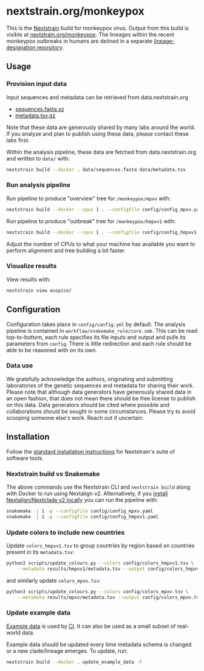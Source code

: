 # nextstrain.org/monkeypox

This is the [Nextstrain](https://nextstrain.org) build for monkeypox virus. Output from this build is visible at [nextstrain.org/monkeypox](https://nextstrain.org/monkeypox).
The lineages within the recent monkeypox outbreaks in humans are deiined in a separate [lineage-designation repository](https://github.com/mpxv-lineages/lineage-designation).

## Usage

### Provision input data

Input sequences and metadata can be retrieved from data.nextstrain.org

* [sequences.fasta.xz](https://data.nextstrain.org/files/workflows/monkeypox/sequences.fasta.xz)
* [metadata.tsv.gz](https://data.nextstrain.org/files/workflows/monkeypox/metadata.tsv.gz)

Note that these data are generously shared by many labs around the world.
If you analyze and plan to publish using these data, please contact these labs first.

Within the analysis pipeline, these data are fetched from data.nextstrain.org and written to `data/` with:

```bash
nextstrain build --docker . data/sequences.fasta data/metadata.tsv
```

### Run analysis pipeline

Run pipeline to produce "overview" tree for `/monkeypox/mpxv` with:

```bash
nextstrain build --docker --cpus 1 . --configfile config/config_mpxv.yaml
```

Run pipeline to produce "outbreak" tree for `/monkeypox/hmpxv1` with:

```bash
nextstrain build --docker --cpus 1 . --configfile config/config_hmpxv1.yaml
```

Adjust the number of CPUs to what your machine has available you want to perform alignment and tree building a bit faster.

### Visualize results

View results with:

```bash
nextstrain view auspice/
```

## Configuration

Configuration takes place in `config/config.yml` by default.
The analysis pipeline is contained in `workflow/snakemake_rule/core.smk`.
This can be read top-to-bottom, each rule specifies its file inputs and output and pulls its parameters from `config`.
There is little redirection and each rule should be able to be reasoned with on its own.

### Data use

We gratefully acknowledge the authors, originating and submitting laboratories of the genetic
sequences and metadata for sharing their work. Please note that although data generators have
generously shared data in an open fashion, that does not mean there should be free license to
publish on this data. Data generators should be cited where possible and collaborations should be
sought in some circumstances. Please try to avoid scooping someone else's work. Reach out if
uncertain.

## Installation

Follow the [standard installation instructions](https://docs.nextstrain.org/en/latest/install.html) for Nextstrain's suite of software tools.

### Nextstrain build vs Snakemake

The above commands use the Nextstrain CLI and `nextstrain build` along with Docker to run using Nextalign v2.
Alternatively, if you [install Nextalign/Nextclade v2 locally](https://github.com/nextstrain/nextclade/releases) you can run the pipeline with:

```bash
snakemake -j 1 -p --configfile config/config_mpxv.yaml
snakemake -j 1 -p --configfile config/config_hmpxv1.yaml
```


### Update colors to include new countries

Update `colors_hmpxv1.tsv` to group countries by region based on countries present in its `metadata.tsv`:

```bash
python3 scripts/update_colours.py --colors config/colors_hmpxv1.tsv \
    --metadata results/hmpxv1/metadata.tsv --output config/colors_hmpxv1.tsv
```

and similarly update `colors_mpxv.tsv`:

```bash
python3 scripts/update_colours.py --colors config/colors_mpxv.tsv \
    --metadata results/mpxv/metadata.tsv --output config/colors_mpxv.tsv
```

### Update example data

[Example data](./example_data/) is used by [CI](https://github.com/nextstrain/monkeypox/actions/workflows/ci.yaml). It can also be used as a small subset of real-world data.

Example data should be updated every time metadata schema is changed or a new clade/lineage emerges. To update, run:

```sh
nextstrain build --docker . update_example_data -F
```
